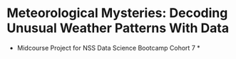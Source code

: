 # Meteorological Mysteries: Decoding Unusual Weather Patterns With Data
* Midcourse Project for NSS Data Science Bootcamp Cohort 7 *
